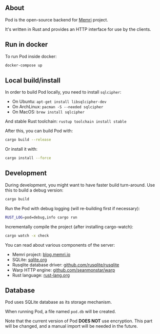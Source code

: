 ## About

Pod is the open-source backend for [Memri](https://blog.memri.io/) project.

It's written in Rust and provides an HTTP interface for use by the clients.


## Run in docker
To run Pod inside docker:
```sh
docker-compose up
```


## Local build/install

In order to build Pod locally, you need to install `sqlcipher`:

* On Ubuntu: `apt-get install libsqlcipher-dev`
* On ArchLinux: `pacman -S --needed sqlcipher`
* On MacOS: `brew install sqlcipher`

And stable Rust toolchain: `rustup toolchain install stable`

After this, you can build Pod with:
```sh
cargo build --release
```

Or install it with:
```sh
cargo install --force
```


## Development
During development, you might want to have faster build turn-around. Use this to build a debug version:
```sh
cargo build
```

Run the Pod with debug logging (will re-building first if necessary):
```sh
RUST_LOG=pod=debug,info cargo run
```

Incrementally compile the project (after installing cargo-watch):
```sh
cargo watch -x check
```

You can read about various components of the server:

* Memri project: [blog.memri.io](https://blog.memri.io/)
* SQLite: [sqlite.org](https://sqlite.org)
* Rusqlite database driver: [github.com/rusqlite/rusqlite](https://github.com/rusqlite/rusqlite)
* Warp HTTP engine: [github.com/seanmonstar/warp](https://github.com/seanmonstar/warp)
* Rust language: [rust-lang.org](https://www.rust-lang.org/)


## Database
Pod uses SQLite database as its storage mechanism.

When running Pod, a file named `pod.db` will be created.

Note that the current version of Pod **DOES NOT** use encryption.
This part will be changed, and a manual import will be needed in the future.
